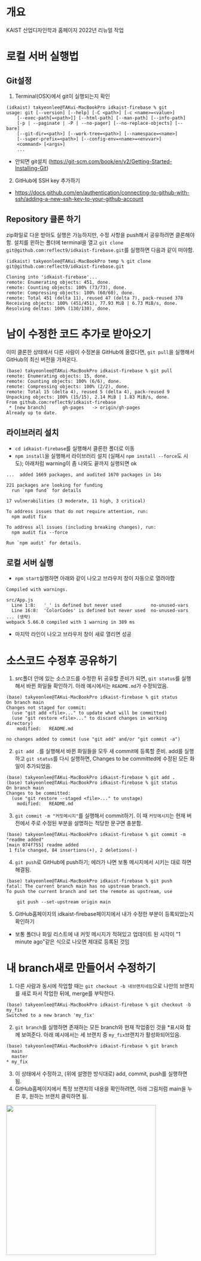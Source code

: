 # 개요 
KAIST 산업디자인학과 홈페이지 2022년 리뉴얼 작업

# 로컬 서버 실행법 
## Git설정
1. Terminal(OSX)에서 git이 실행되는지 확인 
```
(idkaist) takyeonlee@TAKui-MacBookPro idkaist-firebase % git
usage: git [--version] [--help] [-C <path>] [-c <name>=<value>]
    [--exec-path[=<path>]] [--html-path] [--man-path] [--info-path]
    [-p | --paginate | -P | --no-pager] [--no-replace-objects] [--bare]
    [--git-dir=<path>] [--work-tree=<path>] [--namespace=<name>]
    [--super-prefix=<path>] [--config-env=<name>=<envvar>]
    <command> [<args>]
    ...
```
- 안되면 git설치 (https://git-scm.com/book/en/v2/Getting-Started-Installing-Git)

2. GitHub에 SSH key 추가하기
- https://docs.github.com/en/authentication/connecting-to-github-with-ssh/adding-a-new-ssh-key-to-your-github-account

## Repository 클론 하기
zip화일로 다운 받아도 실행은 가능하지만, 수정 사항을 push해서 공유하려면 클론해야함. 설치를 윈하는 폴더에 terminal을 열고 `git clone git@github.com:reflect9/idkaist-firebase.git`를 실행하면 다음과 같이 떠야함. 
```
(idkaist) takyeonlee@TAKui-MacBookPro temp % git clone git@github.com:reflect9/idkaist-firebase.git

Cloning into 'idkaist-firebase'...
remote: Enumerating objects: 451, done.
remote: Counting objects: 100% (73/73), done.
remote: Compressing objects: 100% (60/60), done.
remote: Total 451 (delta 11), reused 47 (delta 7), pack-reused 378
Receiving objects: 100% (451/451), 77.93 MiB | 6.73 MiB/s, done.
Resolving deltas: 100% (130/130), done.
```

# 남이 수정한 코드 추가로 받아오기 
이미 클론한 상태에서 다른 사람이 수정본을 GitHub에 올렸다면, `git pull`을 실행해서 GitHub의 최신 버전을 가져온다. 
```
(base) takyeonlee@TAKui-MacBookPro idkaist-firebase % git pull
remote: Enumerating objects: 15, done.
remote: Counting objects: 100% (6/6), done.
remote: Compressing objects: 100% (2/2), done.
remote: Total 15 (delta 4), reused 5 (delta 4), pack-reused 9
Unpacking objects: 100% (15/15), 2.14 MiB | 1.83 MiB/s, done.
From github.com:reflect9/idkaist-firebase
 * [new branch]      gh-pages   -> origin/gh-pages
Already up to date.
```

## 라이브러리 설치
- `cd idkaist-firebase`를 실행해서 클론한 폴더로 이동
- `npm install`을 실행해서 라이브러리 설치 (실패시 `npm install --force`도 시도); 아래처럼 warning이 좀 나와도 끝까지 실행되면 ok
```
...  added 1669 packages, and audited 1670 packages in 14s

221 packages are looking for funding
  run `npm fund` for details

17 vulnerabilities (3 moderate, 11 high, 3 critical)

To address issues that do not require attention, run:
  npm audit fix

To address all issues (including breaking changes), run:
  npm audit fix --force

Run `npm audit` for details.
```

## 로컬 서버 실행
- `npm start`실행하면 아래와 같이 나오고 브라우저 창이 자동으로 열려야함 
```
Compiled with warnings.

src/App.js
  Line 1:8:   '_' is defined but never used           no-unused-vars
  Line 16:8:  'ColorCodes' is defined but never used  no-unused-vars
... (생략)
webpack 5.66.0 compiled with 1 warning in 389 ms
```
- 마지막 라인이 나오고 브라우저 창이 새로 열리면 성공


# 소스코드 수정후 공유하기 
1. src폴더 안에 있는 소스코드를 수정한 뒤 공유할 준비가 되면, `git status`를 실행해서 바뀐 화일들 확인하기. 아래 예시에서는 `README.md`가 수정되었음. 
```
(base) takyeonlee@TAKui-MacBookPro idkaist-firebase % git status
On branch main
Changes not staged for commit:
  (use "git add <file>..." to update what will be committed)
  (use "git restore <file>..." to discard changes in working directory)
	modified:   README.md

no changes added to commit (use "git add" and/or "git commit -a")
```
2.  `git add .`를 실행해서 바뀐 화일들을 모두 새 commit에 등록할 준비. add를 실행하고 `git status`를 다시 실행하면, Changes to be committed에 수정된 모든 화일이 추가되었음. 
```
(base) takyeonlee@TAKui-MacBookPro idkaist-firebase % git add .
(base) takyeonlee@TAKui-MacBookPro idkaist-firebase % git status
On branch main
Changes to be committed:
  (use "git restore --staged <file>..." to unstage)
	modified:   README.md
```

3. `git commit -m "커밋메시지"`를 실행해서 commit하기. 이 때 `커밋메시지`는 현재 버전에서 주로 수정된 부분을 설명하는 적당한 문구면 충분함.
```
(base) takyeonlee@TAKui-MacBookPro idkaist-firebase % git commit -m "readme added"
[main 074f755] readme added
 1 file changed, 84 insertions(+), 2 deletions(-)
 ```

4. `git push`로 GitHub에 push하기; 에러가 나면 보통 메시지에서 시키는 대로 하면 해결됨. 
```
(base) takyeonlee@TAKui-MacBookPro idkaist-firebase % git push
fatal: The current branch main has no upstream branch.
To push the current branch and set the remote as upstream, use

    git push --set-upstream origin main
```

5. GitHub홈페이지의 idkaist-firebase페이지에서 내가 수정한 부분이 등록되었는지 확인하기
- 보통 폴더나 화일 리스트에 내 커밋 메시지가 적혀있고 업데이트 된 시각이 "1 minute ago"같은 식으로 나오면 제대로 등록된 것임


# 내 branch새로 만들어서 수정하기
1. 다른 사람과 동시에 작업할 때는 `git checkout -b 내브랜치네임`으로 나만의 브랜치를 새로 파서 작업한 뒤에, merge를 부탁한다. 
```
(base) takyeonlee@TAKui-MacBookPro idkaist-firebase % git checkout -b my_fix
Switched to a new branch 'my_fix'
```
2. `git branch`를 실행하면 존재하는 모든 branch와 현재 작업중인 것을 *표시와 함께 보여준다. 아래 예시에서는 세 브랜치 중 `my_fix`브랜치가 활성화되어있음.
```
(base) takyeonlee@TAKui-MacBookPro idkaist-firebase % git branch
  main
  master
* my_fix
```
3. 이 상태에서 수정하고, (위에 설명한 방식대로) add, commit, push를 실행하면 됨. 
4. GitHub홈페이지에서 특정 브랜치의 내용을 확인하려면, 아래 그림처럼 main을 누른 후, 원하는 브랜치 클릭하면 됨.  
<img src='image_github.png' width="400px"/>



